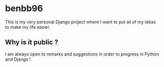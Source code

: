# benbb96

This is my very personal Django project where I want to put all of my ideas to make my life easier.

## Why is it public ?

I am always open to remarks and suggestions in order to progress in Python and Django !